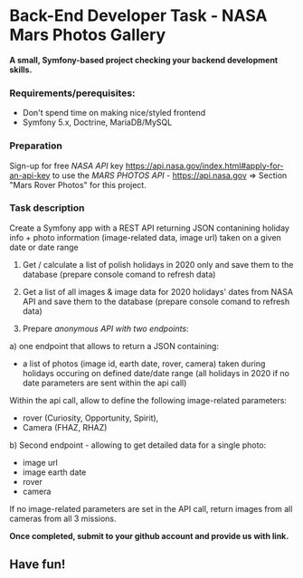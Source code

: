 # Back-End Developer Task -  NASA Mars Photos Gallery

**A small, Symfony-based project checking your backend development skills.** 



### Requirements/perequisites:
* Don't spend time on making nice/styled frontend
* Symfony 5.x, Doctrine, MariaDB/MySQL



### Preparation
Sign-up for free *NASA API* key https://api.nasa.gov/index.html#apply-for-an-api-key
to use the *MARS PHOTOS API* - https://api.nasa.gov => Section "Mars Rover Photos" for this project.






### Task description
Create a Symfony app with a REST API returning JSON contanining holiday info + photo information (image-related data, image url) taken on a given date or date range



1. Get / calculate a list of polish holidays in 2020 only and save them to the database (prepare console comand to refresh data)

2. Get a list of all images & image data for 2020 holidays' dates from NASA API and save them to the database (prepare console comand to refresh data)

3. Prepare *anonymous API with two endpoints*:

a) one endpoint that allows to return a JSON containing:

* a list of photos (image id, earth date, rover, camera) taken during holidays occuring on defined date/date range (all holidays in 2020 if no date parameters are sent within the api call)

Within the api call, allow to define the following image-related parameters:
* rover (Curiosity, Opportunity, Spirit), 
* Camera (FHAZ, RHAZ)

b)  Second endpoint - allowing to get detailed data for a single photo:
* image url
* image earth date
* rover
* camera

If no image-related parameters are set in the API call, return images from all cameras from all 3 missions.




**Once completed, submit to your github account and provide us with link.**

## Have fun!
